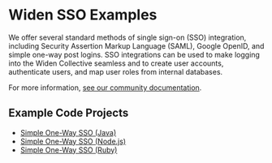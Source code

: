 # Widen SSO Examples

We offer several standard methods of single sign-on (SSO) integration, including Security Assertion Markup Language (SAML), Google OpenID, and simple one-way post logins. SSO integrations can be used to make logging into the Widen Collective seamless and to create user accounts, authenticate users, and map user roles from internal databases.

For more information, [see our community documentation](https://community.widen.com/collective/s/article/Is-there-an-SSO-integration).

## Example Code Projects

* [Simple One-Way SSO (Java)](/widen-simple-one-way-sso-java)
* [Simple One-Way SSO (Node.js)](/widen-simple-one-way-sso-node)
* [Simple One-Way SSO (Ruby)](/widen-simple-one-way-sso-ruby)
